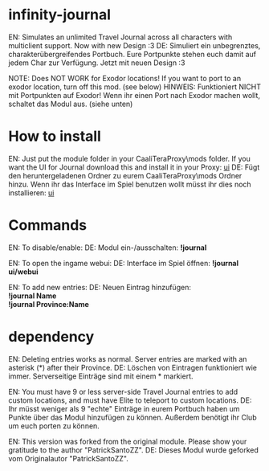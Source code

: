 # infinity-journal
EN: Simulates an unlimited Travel Journal across all characters with multiclient
support. Now with new Design :3
DE: Simuliert ein unbegrenztes, charakterübergreifendes Portbuch.
Eure Portpunkte stehen euch damit auf jedem Char zur Verfügung. Jetzt mit neuen Design :3

NOTE: Does NOT WORK for Exodor locations!
If you want to port to an exodor location, turn off this mod. (see below)
HINWEIS: Funktioniert NICHT mit Portpunkten auf Exodor!
Wenn ihr einen Port nach Exodor machen wollt, schaltet das Modul aus. (siehe unten)

# How to install
EN: Just put the module folder in your CaaliTeraProxy\mods folder.
If you want the UI for Journal download this and install it in your Proxy: [ui](https://github.com/PatrickSantoZZ/ui)
DE: Fügt den heruntergeladenen Ordner zu eurem CaaliTeraProxy\mods Ordner hinzu.
Wenn ihr das Interface im Spiel benutzen wollt müsst ihr dies noch installieren: [ui](https://github.com/PatrickSantoZZ/ui)

# Commands
EN: To disable/enable:
DE: Modul ein-/ausschalten:
**!journal**

EN: To open the ingame webui:
DE: Interface im Spiel öffnen:
**!journal ui/webui**

EN: To add new entries:
DE: Neuen Eintrag hinzufügen:  
**!journal Name**  
**!journal Province:Name**  

# dependency
EN: Deleting entries works as normal. Server entries are marked with an asterisk (*) after their Province. 
DE: Löschen von Eintragen funktioniert wie immer. Serverseitige Einträge sind mit einem * markiert.

EN: You must have 9 or less server-side Travel Journal entries to add custom
locations, and must have Elite to teleport to custom locations.
DE: Ihr müsst weniger als 9 "echte" Einträge in eurem Portbuch haben um Punkte über das Modul hinzufügen zu können.
Außerdem benötigt ihr Club um euch porten zu können.

EN: This version was forked from the original module. Please show your gratitude to the author "PatrickSantoZZ".
DE: Dieses Modul wurde geforked vom Originalautor "PatrickSantoZZ".